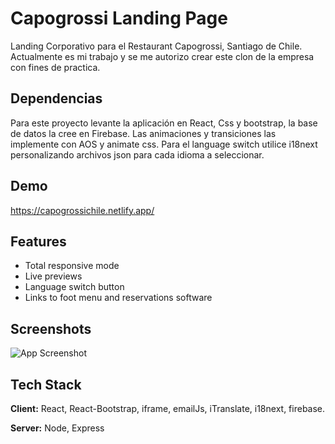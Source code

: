 
# Capogrossi Landing Page

Landing Corporativo para el Restaurant Capogrossi, Santiago de Chile. Actualmente es mi trabajo y se me autorizo crear este clon de la empresa con fines de practica.

## Dependencias

Para este proyecto levante la aplicación en React, Css y bootstrap, la base de datos la cree en Firebase. Las animaciones y transiciones las implemente con AOS y animate css. Para el language switch utilice i18next personalizando archivos json para cada idioma a seleccionar.  

## Demo

<https://capogrossichile.netlify.app/>

## Features

- Total responsive mode
- Live previews
- Language switch button
- Links to foot menu and reservations software

## Screenshots

![App Screenshot](https://firebasestorage.googleapis.com/v0/b/capogrossi-restaurant-data.appspot.com/o/capogrossi-web.capture.jpeg?alt=media&token=23d51991-9a1c-481c-a82f-47679986f378)

## Tech Stack

**Client:** React, React-Bootstrap, iframe, emailJs, iTranslate, i18next, firebase.

**Server:** Node, Express

